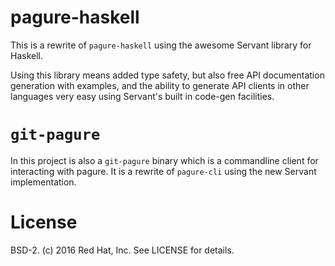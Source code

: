 # pagure-haskell

This is a rewrite of `pagure-haskell` using the awesome Servant library for
Haskell.

Using this library means added type safety, but also free API documentation
generation with examples, and the ability to generate API clients in other
languages very easy using Servant's built in code-gen facilities.

# `git-pagure`

In this project is also a `git-pagure` binary which is a commandline client
for interacting with pagure. It is a rewrite of `pagure-cli` using the new
Servant implementation.

# License

BSD-2. (c) 2016 Red Hat, Inc. See LICENSE for details.
